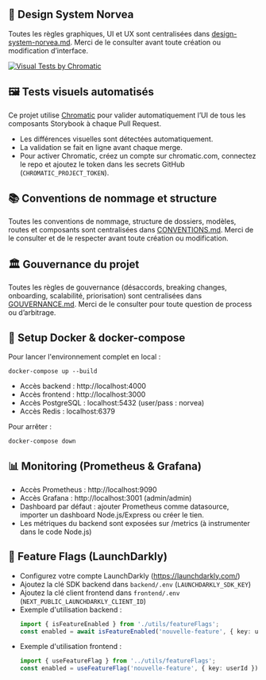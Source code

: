 ## 🎨 Design System Norvea

Toutes les règles graphiques, UI et UX sont centralisées dans [design-system-norvea.md](./design-system-norvea.md).
Merci de le consulter avant toute création ou modification d’interface. 

[![Visual Tests by Chromatic](https://www.chromatic.com/badge?appId=VOTRE_APP_ID)](https://www.chromatic.com/)

## 🖼️ Tests visuels automatisés

Ce projet utilise [Chromatic](https://www.chromatic.com/) pour valider automatiquement l’UI de tous les composants Storybook à chaque Pull Request.

- Les différences visuelles sont détectées automatiquement.
- La validation se fait en ligne avant chaque merge.
- Pour activer Chromatic, créez un compte sur chromatic.com, connectez le repo et ajoutez le token dans les secrets GitHub (`CHROMATIC_PROJECT_TOKEN`). 

## 📚 Conventions de nommage et structure

Toutes les conventions de nommage, structure de dossiers, modèles, routes et composants sont centralisées dans [CONVENTIONS.md](./CONVENTIONS.md).
Merci de le consulter et de le respecter avant toute création ou modification. 

## 🏛️ Gouvernance du projet

Toutes les règles de gouvernance (désaccords, breaking changes, onboarding, scalabilité, priorisation) sont centralisées dans [GOUVERNANCE.md](./GOUVERNANCE.md).
Merci de le consulter pour toute question de process ou d’arbitrage. 

## 🐳 Setup Docker & docker-compose

Pour lancer l'environnement complet en local :

```
docker-compose up --build
```

- Accès backend : http://localhost:4000
- Accès frontend : http://localhost:3000
- Accès PostgreSQL : localhost:5432 (user/pass : norvea)
- Accès Redis : localhost:6379

Pour arrêter :
```
docker-compose down
``` 

## 📊 Monitoring (Prometheus & Grafana)

- Accès Prometheus : http://localhost:9090
- Accès Grafana : http://localhost:3001 (admin/admin)
- Dashboard par défaut : ajouter Prometheus comme datasource, importer un dashboard Node.js/Express ou créer le tien.
- Les métriques du backend sont exposées sur /metrics (à instrumenter dans le code Node.js) 

## 🚩 Feature Flags (LaunchDarkly)

- Configurez votre compte LaunchDarkly (https://launchdarkly.com/)
- Ajoutez la clé SDK backend dans `backend/.env` (`LAUNCHDARKLY_SDK_KEY`)
- Ajoutez la clé client frontend dans `frontend/.env` (`NEXT_PUBLIC_LAUNCHDARKLY_CLIENT_ID`)
- Exemple d'utilisation backend :
  ```ts
  import { isFeatureEnabled } from './utils/featureFlags';
  const enabled = await isFeatureEnabled('nouvelle-feature', { key: userId });
  ```
- Exemple d'utilisation frontend :
  ```ts
  import { useFeatureFlag } from '../utils/featureFlags';
  const enabled = useFeatureFlag('nouvelle-feature', { key: userId });
  ``` 